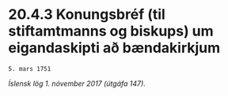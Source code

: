 # 20.4.3 Konungsbréf (til stiftamtmanns og biskups) um eigandaskipti að bændakirkjum

`5. mars 1751`

_Íslensk lög 1. nóvember 2017 (útgáfa 147)._


